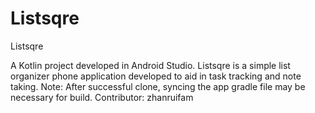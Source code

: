 # Listsqre
Listsqre

A Kotlin project developed in Android Studio.
Listsqre is a simple list organizer phone application developed to aid in task tracking and note taking.
Note: After successful clone, syncing the app gradle file may be necessary for build.
Contributor: zhanruifam
